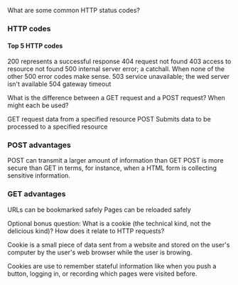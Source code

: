 What are some common HTTP status codes?
### HTTP codes
#### Top 5 HTTP codes
200 represents a successful response
404 request not found
403 access to resource not found
500 internal server error; a catchall. When none of the other 500 error 			codes make sense.
503 service unavailable; the wed server isn't available
504 gateway timeout

What is the difference between a GET request and a POST request? When might each be used?

GET request data from a specified resource
POST Submits data to be processed to a specified resource

### POST advantages
POST can transmit a larger amount of information than GET
POST is more secure than GET in terms, for instance, when a HTML form is collecting sensitive information.

### GET advantages
URLs can be bookmarked safely
Pages can be reloaded safely


Optional bonus question: What is a cookie (the technical kind, not the delicious kind)? How does it relate to HTTP requests?

Cookie is a small piece of data sent from a website and stored on the user's computer by the user's web browser while the user is browing.

Cookies are use to remember stateful information like when you push a button, logging in, or recording which pages were visited before.